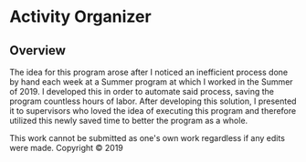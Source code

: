 # Activity Organizer

## Overview
The idea for this program arose after I noticed an inefficient process done by hand each week at a Summer program at which I worked in the Summer of 2019.  I developed this in order to automate said process, saving the program countless hours of labor.  After developing this solution, I presented it to supervisors who loved the idea of executing this program and therefore utilized this newly saved time to better the program as a whole.

This work cannot be submitted as one's own work regardless if any edits were made. 
Copyright © 2019
